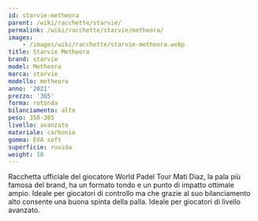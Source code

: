 ```yaml
---
id: starvie-metheora
parent: /wiki/racchette/starvie/
permalink: /wiki/racchette/starvie/metheora/
images:
    - /images/wiki/racchette/starvie-metheora.webp
title: Starvie Metheora
brand: starvie
model: Metheora
marca: starvie
modello: metheora
anno: '2021'
prezzo: '365'
forma: rotonda
bilanciamento: alto
peso: 350-385
livello: avanzato
materiale: carbonio
gomma: EVA soft
superficie: ruvida
weight: 18
---
```

Racchetta ufficiale del giocatore World Padel Tour Mati Diaz, la pala più famosa del brand, ha un formato tondo e un punto di impatto ottimale ampio. Ideale per giocatori di controllo ma che grazie al suo bilanciamento alto consente una buona spinta della palla. Ideale per giocatori di livello avanzato.